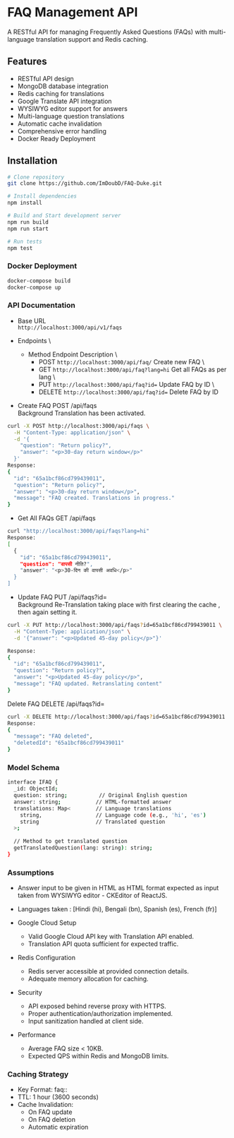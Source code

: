 # FAQ Management API

A RESTful API for managing Frequently Asked Questions (FAQs) with multi-language translation support and Redis caching.

## Features

- RESTful API design
- MongoDB database integration
- Redis caching for translations
- Google Translate API integration
- WYSIWYG editor support for answers
- Multi-language question translations
- Automatic cache invalidation
- Comprehensive error handling
- Docker Ready Deployment

## Installation

```bash
# Clone repository
git clone https://github.com/ImDoubD/FAQ-Duke.git

# Install dependencies
npm install

# Build and Start development server
npm run build
npm run start

# Run tests
npm test
```

### Docker Deployment
```bash
docker-compose build
docker-compose up
```

### API Documentation

- Base URL \
`http://localhost:3000/api/v1/faqs`

- Endpoints \
  - Method	Endpoint	Description \
    - POST `http://localhost:3000/api/faq/`	Create new FAQ \
    - GET	`http://localhost:3000/api/faq?lang=hi`	Get all FAQs as per lang \
    - PUT	`http://localhost:3000/api/faq?id=`	Update FAQ by ID \
    - DELETE `http://localhost:3000/api/faq?id=`	Delete FAQ by ID 

- Create FAQ
POST /api/faqs \
Background Translation has been activated.

``` bash
curl -X POST http://localhost:3000/api/faqs \
  -H "Content-Type: application/json" \
  -d '{
    "question": "Return policy?",
    "answer": "<p>30-day return window</p>"
  }'
Response:
{
  "id": "65a1bcf86cd799439011",
  "question": "Return policy?",
  "answer": "<p>30-day return window</p>",
  "message": "FAQ created. Translations in progress."
}
```
- Get All FAQs
GET /api/faqs

```bash
curl "http://localhost:3000/api/faqs?lang=hi"
Response:
[
  {
    "id": "65a1bcf86cd799439011",
    "question": "वापसी नीति?",
    "answer": "<p>30-दिन की वापसी अवधि</p>"
  }
]
```
- Update FAQ
PUT /api/faqs?id= \
Background Re-Translation taking place with first clearing the cache , then again setting it.

```bash
curl -X PUT http://localhost:3000/api/faqs?id=65a1bcf86cd799439011 \
  -H "Content-Type: application/json" \
  -d '{"answer": "<p>Updated 45-day policy</p>"}'

Response:
{
  "id": "65a1bcf86cd799439011",
  "question": "Return policy?",
  "answer": "<p>Updated 45-day policy</p>",
  "message": "FAQ updated. Retranslating content"
}
```
Delete FAQ
DELETE /api/faqs?id=

```bash
curl -X DELETE http://localhost:3000/api/faqs?id=65a1bcf86cd799439011
Response:
{
  "message": "FAQ deleted",
  "deletedId": "65a1bcf86cd799439011"
}
```

### Model Schema
```bash
interface IFAQ {
  _id: ObjectId;
  question: string;          // Original English question
  answer: string;           // HTML-formatted answer
  translations: Map<        // Language translations
    string,                 // Language code (e.g., 'hi', 'es')
    string                  // Translated question
  >;
  
  // Method to get translated question
  getTranslatedQuestion(lang: string): string;
}
```
### Assumptions
- Answer input to be given in HTML as HTML format expected as input taken from WYSIWYG editor - CKEditor of ReactJS.
- Languages taken : [Hindi (hi), Bengali (bn), Spanish (es), French (fr)]
- Google Cloud Setup
  - Valid Google Cloud API key with Translation API enabled.
  - Translation API quota sufficient for expected traffic.

- Redis Configuration
  - Redis server accessible at provided connection details.
  - Adequate memory allocation for caching.

- Security
  - API exposed behind reverse proxy with HTTPS.
  - Proper authentication/authorization implemented.
  - Input sanitization handled at client side.

- Performance
  - Average FAQ size < 10KB.
  - Expected QPS within Redis and MongoDB limits.


### Caching Strategy
- Key Format: faq:<ID>:<LANG>
- TTL: 1 hour (3600 seconds)
- Cache Invalidation:
  - On FAQ update
  - On FAQ deletion
  - Automatic expiration

